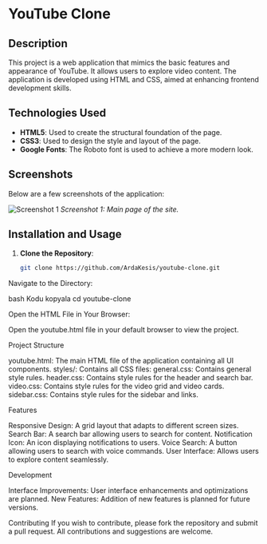 # YouTube Clone

## Description

This project is a web application that mimics the basic features and appearance of YouTube. It allows users to explore video content. The application is developed using HTML and CSS, aimed at enhancing frontend development skills.

## Technologies Used

- **HTML5**: Used to create the structural foundation of the page.
- **CSS3**: Used to design the style and layout of the page.
- **Google Fonts**: The Roboto font is used to achieve a more modern look.

## Screenshots

Below are a few screenshots of the application:

![Screenshot 1](channel-pictures/image.png)
*Screenshot 1: Main page of the site.*

## Installation and Usage

1. **Clone the Repository**:
   ```bash
   git clone https://github.com/ArdaKesis/youtube-clone.git
   
Navigate to the Directory:

bash
Kodu kopyala
cd youtube-clone

Open the HTML File in Your Browser:

Open the youtube.html file in your default browser to view the project.

Project Structure

youtube.html: The main HTML file of the application containing all UI components.
styles/: Contains all CSS files:
general.css: Contains general style rules.
header.css: Contains style rules for the header and search bar.
video.css: Contains style rules for the video grid and video cards.
sidebar.css: Contains style rules for the sidebar and links.

Features

Responsive Design: A grid layout that adapts to different screen sizes.
Search Bar: A search bar allowing users to search for content.
Notification Icon: An icon displaying notifications to users.
Voice Search: A button allowing users to search with voice commands.
User Interface: Allows users to explore content seamlessly.

Development

Interface Improvements: User interface enhancements and optimizations are planned.
New Features: Addition of new features is planned for future versions.

Contributing
If you wish to contribute, please fork the repository and submit a pull request. All contributions and suggestions are welcome.
